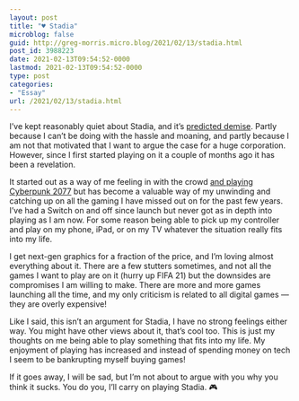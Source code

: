 ```yaml
---
layout: post
title: "♥️ Stadia"
microblog: false
guid: http://greg-morris.micro.blog/2021/02/13/stadia.html
post_id: 3988223
date: 2021-02-13T09:54:52-0000
lastmod: 2021-02-13T09:54:52-0000
type: post
categories:
- "Essay"
url: /2021/02/13/stadia.html
---
```

<p>I’ve kept reasonably quiet about Stadia, and it’s <a href="https://www.eurogamer.net/articles/2021-02-01-google-shutting-down-internal-stadia-studios-offering-streaming-tech-to-publishers">predicted demise</a>. Partly because I can’t be doing with the hassle and moaning, and partly because I am not that motivated that I want to argue the case for a huge corporation. However, since I first started playing on it a couple of months ago it has been a revelation.</p><p>It started out as a way of me feeling in with the crowd <a href="https://gr36.com/non-gamers-guide-google-stadia/">and playing Cyberpunk 2077</a> but has become a valuable way of my unwinding and catching up on all the gaming I have missed out on for the past few years. I’ve had a Switch on and off since launch but never got as in depth into playing as I am now. For some reason being able to pick up my controller and play on my phone, iPad, or on my TV whatever the situation really fits into my life.</p><p>I get next-gen graphics for a fraction of the price, and I’m loving almost everything about it. There are a few stutters sometimes, and not all the games I want to play are on it (hurry up FIFA 21) but the downsides are compromises I am willing to make. There are more and more games launching all the time, and my only criticism is related to all digital games — they are overly expensive!</p><p>Like I said, this isn’t an argument for Stadia, I have no strong feelings either way. You might have other views about it, that’s cool too. This is just my thoughts on me being able to play something that fits into my life. My enjoyment of playing has increased and instead of spending money on tech I seem to be bankrupting myself buying games!</p><p>If it goes away, I will be sad, but I’m not about to argue with you why you think it sucks. You do you, I’ll carry on playing Stadia. 🎮</p>
